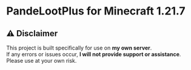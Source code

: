 # PandeLootPlus for Minecraft 1.21.7
## ⚠️ Disclaimer

This project is built specifically for use on **my own server**.  
If any errors or issues occur, **I will not provide support or assistance**.  
Please use at your own risk.
